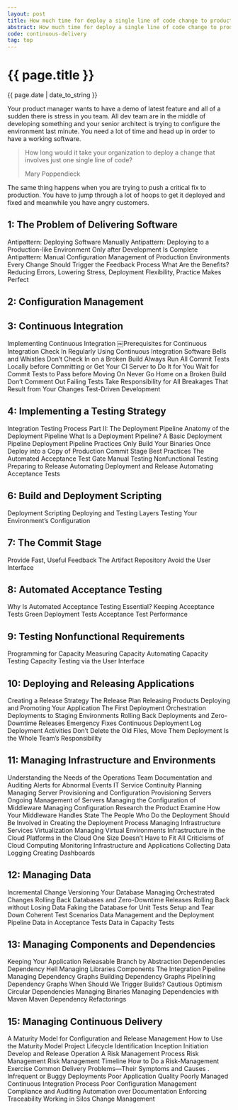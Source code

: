 ```yaml
---
layout: post
title: How much time for deploy a single line of code change to production?
abstract: How much time for deploy a single line of code change to production?
code: continuous-delivery
tag: top
---
```


{{ page.title }}
================
{{ page.date | date_to_string }}

Your product manager wants to have a demo of latest feature and all of a sudden there is stress in you team. All dev team are in the middle of developing something and your senior architect is trying to configure the environment last minute. You need a lot of time and head up in order to have a working software.

> How long would it take your organization to deploy a change that involves just one single line of code?
>
> Mary Poppendieck

The same thing happens when you are trying to push a critical fix to production. You have to jump through a lot of hoops
to get it deployed and fixed and meanwhile you have angry customers.

1: The Problem of Delivering Software
-------------------------------------
Antipattern: Deploying Software Manually
Antipattern: Deploying to a Production-like Environment Only after Development Is Complete
Antipattern: Manual Configuration Management of Production Environments
Every Change Should Trigger the Feedback Process
What Are the Benefits?
  Reducing Errors, Lowering Stress, Deployment Flexibility, Practice Makes Perfect

2: Configuration Management
---------------------------
3: Continuous Integration
-------------------------
Implementing Continuous Integration
￼Prerequisites for Continuous Integration
 Check In Regularly
Using Continuous Integration Software
 Bells and Whistles
Don’t Check In on a Broken Build
Always Run All Commit Tests Locally before Committing or Get Your CI Server to Do It for You
Wait for Commit Tests to Pass before Moving On
Never Go Home on a Broken Build
Don’t Comment Out Failing Tests
Take Responsibility for All Breakages That Result from Your Changes
Test-Driven Development

4: Implementing a Testing Strategy
----------------------------------
Integration Testing
Process
Part II: The Deployment Pipeline
Anatomy of the Deployment Pipeline
What Is a Deployment Pipeline?
A Basic Deployment Pipeline
Deployment Pipeline Practices
Only Build Your Binaries Once
Deploy into a Copy of Production
Commit Stage Best Practices
The Automated Acceptance Test Gate
Manual Testing
Nonfunctional Testing
Preparing to Release
Automating Deployment and Release
Automating Acceptance Tests

6: Build and Deployment Scripting
---------------------------------
Deployment Scripting
Deploying and Testing Layers
Testing Your Environment’s Configuration

7: The Commit Stage
---------------------------
Provide Fast, Useful Feedback
The Artifact Repository
Avoid the User Interface

8: Automated Acceptance Testing
---------------------------------------
Why Is Automated Acceptance Testing Essential?
Keeping Acceptance Tests Green
Deployment Tests
Acceptance Test Performance

9: Testing Nonfunctional Requirements
-------------------------------------
Programming for Capacity
Measuring Capacity
Automating Capacity Testing
Capacity Testing via the User Interface

10: Deploying and Releasing Applications
------------------------------------------------
Creating a Release Strategy
The Release Plan
Releasing Products
Deploying and Promoting Your Application
The First Deployment
Orchestration
Deployments to Staging Environments
Rolling Back Deployments and Zero-Downtime Releases
Emergency Fixes
Continuous Deployment
Log Deployment Activities
Don’t Delete the Old Files, Move Them
Deployment Is the Whole Team’s Responsibility

11: Managing Infrastructure and Environments
--------------------------------------------
Understanding the Needs of the Operations Team
Documentation and Auditing
Alerts for Abnormal Events
IT Service Continuity Planning
Managing Server Provisioning and Configuration
Provisioning Servers
Ongoing Management of Servers
Managing the Configuration of Middleware
Managing Configuration
Research the Product
Examine How Your Middleware Handles State
The People Who Do the Deployment Should Be Involved in Creating the Deployment Process
Managing Infrastructure Services
Virtualization
Managing Virtual Environments
Infrastructure in the Cloud
Platforms in the Cloud
One Size Doesn’t Have to Fit All
Criticisms of Cloud Computing
Monitoring Infrastructure and Applications
Collecting Data
Logging
Creating Dashboards

12: Managing Data
-----------------
Incremental Change
Versioning Your Database
Managing Orchestrated Changes
Rolling Back Databases and Zero-Downtime Releases
Rolling Back without Losing Data
Faking the Database for Unit Tests
Setup and Tear Down
Coherent Test Scenarios
Data Management and the Deployment Pipeline
Data in Acceptance Tests
Data in Capacity Tests

13: Managing Components and Dependencies
------------------------------------------------
Keeping Your Application Releasable
Branch by Abstraction
Dependencies
Dependency Hell
Managing Libraries
Components
The Integration Pipeline
Managing Dependency Graphs
Building Dependency Graphs
Pipelining Dependency Graphs
When Should We Trigger Builds?
Cautious Optimism
Circular Dependencies
Managing Binaries
Managing Dependencies with Maven
Maven Dependency Refactorings

15: Managing Continuous Delivery
--------------------------------
A Maturity Model for Configuration and Release Management
How to Use the Maturity Model
Project Lifecycle
Identification
Inception
Initiation
Develop and Release
Operation
A Risk Management Process
Risk Management
Risk Management Timeline
How to Do a Risk-Management Exercise
Common Delivery Problems—Their Symptoms and Causes .
Infrequent or Buggy Deployments
Poor Application Quality
Poorly Managed Continuous Integration Process
Poor Configuration Management
Compliance and Auditing
Automation over Documentation
Enforcing Traceability
Working in Silos
Change Management